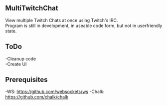 ## MultiTwitchChat
View multiple Twitch Chats at once using Twitch's IRC. <br>
Program is still in development, in useable code form, but not in userfriendly state.

## ToDo
-Cleanup code <br>
-Create UI

## Prerequisites
-WS: https://github.com/websockets/ws
-Chalk: https://github.com/chalk/chalk
